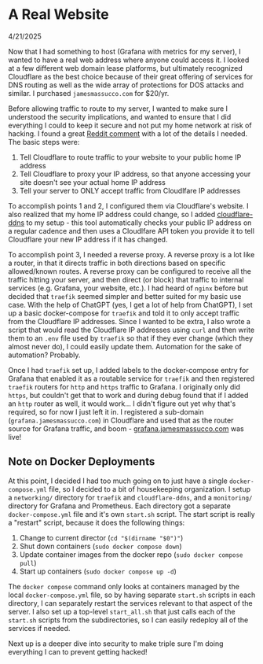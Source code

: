 # A Real Website

4/21/2025

Now that I had something to host (Grafana with metrics for my server), I wanted to have a real web address where anyone could access it. I looked at a few different web domain lease platforms, but ultimately recognized Cloudflare as the best choice because of their great offering of services for DNS routing as well as the wide array of protections for DOS attacks and similar. I purchased `jamesmassucco.com` for $20/yr.

Before allowing traffic to route to my server, I wanted to make sure I understood the security implications, and wanted to ensure that I did everything I could to keep it secure and not put my home network at risk of hacking. I found a great [Reddit comment](https://www.reddit.com/r/webhosting/comments/as8f6q/comment/egskkmy/?utm_source=share&utm_medium=web3x&utm_name=web3xcss&utm_term=1&utm_content=share_button) with a lot of the details I needed. The basic steps were:

1. Tell Cloudflare to route traffic to your website to your public home IP address
2. Tell Cloudflare to proxy your IP address, so that anyone accessing your site doesn't see your actual home IP address
3. Tell your server to ONLY accept traffic from Cloudlfare IP addresses

To accomplish points 1 and 2, I configured them via Cloudflare's website. I also realized that my home IP address could change, so I added [cloudflare-ddns](https://hub.docker.com/r/favonia/cloudflare-ddns) to my setup - this tool automatically checks your public IP address on a regular cadence and then uses a Cloudlfare API token you provide it to tell Cloudflare your new IP address if it has changed.

To accomplish point 3, I needed a reverse proxy. A reverse proxy is a lot like a router, in that it directs traffic in both directions based on specific allowed/known routes. A reverse proxy can be configured to receive all the traffic hitting your server, and then direct (or block) that traffic to internal services (e.g. Grafana, your website, etc.). I had heard of `nginx` before but decided that `traefik` seemed simpler and better suited for my basic use case. With the help of ChatGPT (yes, I get a lot of help from ChatGPT), I set up a basic docker-compose for `traefik` and told it to only accept traffic from the Cloudflare IP addresses. Since I wanted to be extra, I also wrote a script that would read the Cloudflare IP addresses using `curl` and then write them to an `.env` file used by `traefik` so that if they ever change (which they almost never do), I could easily update them. Automation for the sake of automation? Probably.

Once I had `traefik` set up, I added labels to the docker-compose entry for Grafana that enabled it as a routable service for `traefik` and then registered `traefik` routers for `http` and `https` traffic to Grafana. I originally only did `https`, but couldn't get that to work and during debug found that if I added an `http` router as well, it would work... I didn't figure out yet why that's required, so for now I just left it in. I registered a sub-domain (`grafana.jamesmassucco.com`) in Cloudflare and used that as the router source for Grafana traffic, and boom - [grafana.jamesmassucco.com](https://grafana.jamesmassucco.com/) was live!

## Note on Docker Deployments

At this point, I decided I had too much going on to just have a single `docker-compose.yml` file, so I decided to a bit of housekeeping organization. I setup a `networking/` directory for `traefik` and `cloudflare-ddns`, and a `monitoring/` directory for Grafana and Prometheus. Each directory got a separate `docker-compose.yml` file and it's own `start.sh` script. The start script is really a "restart" script, because it does the following things:

1. Change to current director (`cd "$(dirname "$0")"`)
2. Shut down containers (`sudo docker compose down`)
3. Update container images from the docker repo (`sudo docker compose pull`)
4. Start up containers (`sudo docker compose up -d`)

The `docker compose` command only looks at containers managed by the local `docker-compose.yml` file, so by having separate `start.sh` scripts in each directory, I can separately restart the services relevant to that aspect of the server. I also set up a top-level `start_all.sh` that just calls each of the `start.sh` scripts from the subdirectories, so I can easily redeploy all of the services if needed.

Next up is a deeper dive into security to make triple sure I'm doing everything I can to prevent getting hacked!
